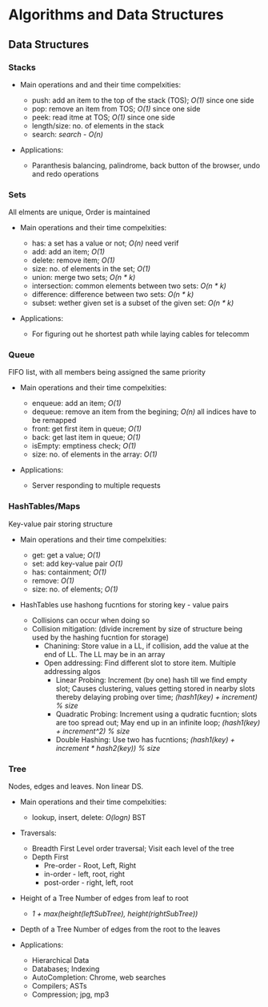 # Algorithms and Data Structures

## Data Structures

### Stacks

- Main operations and and their time compelxities:

  - push: add an item to the top of the stack (TOS); *O(1)* since one side
  - pop: remove an item from TOS; *O(1)* since one side
  - peek: read itme at TOS; *O(1)* since one side
  - length/size: no. of elements in the stack
  - search: _search_ - *O(n)*

- Applications:

  - Paranthesis balancing, palindrome, back button of the browser, undo and redo operations

### Sets

  All elments are unique, Order is maintained

- Main operations and their time compelxities:

  - has: a set has a value or not; *O(n)* need verif
  - add: add an item; *O(1)*
  - delete: remove item; *O(1)*
  - size: no. of elements in the set; *O(1)*
  - union: merge two sets; *O(n * k)*
  - intersection: common elements between two sets: *O(n * k)*
  - difference: difference between two sets: *O(n * k)*
  - subset: wether given set is a subset of the given set: *O(n * k)*

- Applications:

  - For figuring out he shortest path while laying cables for telecomm

### Queue

  FIFO list, with all members being assigned the same priority

- Main operations and their time compelxities:

  - enqueue: add an item; *O(1)*
  - dequeue: remove an item from the begining; *O(n)* all indices have to be remapped
  - front: get first item in queue; *O(1)*
  - back: get last item in queue; *O(1)*
  - isEmpty: emptiness check; *O(1)*
  - size: no. of elements in the array: *O(1)*

- Applications:

  - Server responding to multiple requests

### HashTables/Maps

  Key-value pair storing structure

- Main operations and their time compelxities:

  - get: get a value; *O(1)*
  - set: add key-value pair *O(1)*
  - has: containment; *O(1)*
  - remove: *O(1)*
  - size: no. of elements; *O(1)*

- HashTables use hashong fucntions for storing key - value pairs

  - Collisions can occur when doing so
  - Collision mitigation: (divide increment by size of structure being used by the hashing fucntion for storage)
    - Chanining: Store value in a LL, if collision, add the value at the end of LL. The LL may be in an array
    - Open addressing: Find different slot to store item. Multiple addressing algos
      - Linear Probing: Increment (by one) hash till we find empty slot; Causes clustering, values getting stored in nearby slots thereby delaying probing over time; *(hash1(key) + increment) % size*
      - Quadratic Probing: Increment using a qudratic fucntion; slots are too spread out; May end up in an infinite loop; *(hash1(key) + increment^2) % size*
      - Double Hashing: Use two has fucntions; *(hash1(key) + increment  * hash2(key)) % size*

### Tree

  Nodes, edges and leaves. Non linear DS.

- Main operations and their time compelxities:

  - lookup, insert, delete: *O(logn)* BST

- Traversals:

  - Breadth First
    Level order traversal; Visit each level of the tree
  - Depth First
    - Pre-order - Root, Left, Right
    - in-order - left, root, right
    - post-order - right, left, root

- Height of a Tree
    Number of edges from leaf to root
  - *1 + max(height(leftSubTree), height(rightSubTree))*

- Depth of a Tree
    Number of edges from the root to the leaves

- Applications:

  - Hierarchical Data
  - Databases; Indexing
  - AutoCompletion: Chrome, web searches
  - Compilers; ASTs
  - Compression; jpg, mp3

